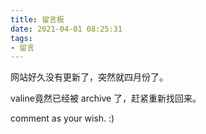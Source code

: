 ```yaml
---
title: 留言板
date: 2021-04-01 08:25:31
tags:
- 留言
---
```


网站好久没有更新了，突然就四月份了。



valine竟然已经被 archive 了，赶紧重新找回来。



comment as your wish. :)